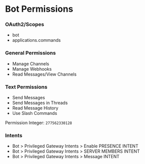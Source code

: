 # Bot Permissions

### OAuth2/Scopes
- bot
- applications.commands

### General Permissions
- Manage Channels
- Manage Webhooks
- Read Messages/View Channels

### Text Permissions
- Send Messages
- Send Messages in Threads
- Read Message History
- Use Slash Commands

Permission Integer: `277562330128`

### Intents
- Bot > Privileged Gateway Intents > Enable PRESENCE INTENT
- Bot > Privileged Gateway Intents > SERVER MEMBERS INTENT
- Bot > Privileged Gateway Intents > Message INTENT